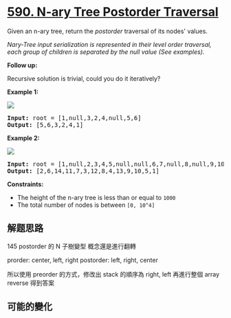 # [590. N-ary Tree Postorder Traversal](https://leetcode.com/problems/n-ary-tree-postorder-traversal/)
Given an n-ary tree, return the _postorder_ traversal of its nodes&#39; values.

_Nary-Tree input serialization is represented in their level order traversal, each group of children is separated by the null value (See examples)._



**Follow up:**

Recursive solution is trivial, could you do it iteratively?



**Example 1:**

![](https://assets.leetcode.com/uploads/2018/10/12/narytreeexample.png)


<pre><strong>Input:</strong> root = [1,null,3,2,4,null,5,6]
<strong>Output:</strong> [5,6,3,2,4,1]
</pre>

**Example 2:**

![](https://assets.leetcode.com/uploads/2019/11/08/sample_4_964.png)


<pre><strong>Input:</strong> root = [1,null,2,3,4,5,null,null,6,7,null,8,null,9,10,null,null,11,null,12,null,13,null,null,14]
<strong>Output:</strong> [2,6,14,11,7,3,12,8,4,13,9,10,5,1]
</pre>



**Constraints:**


- The height of the n-ary tree is less than or equal to <code>1000</code>
- The total number of nodes is between <code>[0, 10^4]</code>


##  解题思路

145 postorder 的 N 子樹變型
概念還是進行翻轉

prorder: center, left, right
postorder: left, right, center

所以使用 preorder 的方式，修改出 stack 的順序為 right, left
再進行整個 array reverse 得到答案

##  可能的變化

